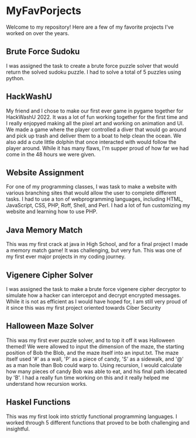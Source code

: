 # MyFavPorjects
Welcome to my repository! Here are a few of my favorite projects I've worked on over the years.
## Brute Force Sudoku
I was assigned the task to create a brute force puzzle solver that would return the solved sudoku puzzle. I had to solve a total of 5 puzzles using python.
## HackWashU
My friend and I chose to make our first ever game in pygame together for HackWashU 2022. It was a lot of fun working together for the first time and I really enjopyed making all the pixel art and working on animation and UI. We made a game where the player controlled a diver that would go around and pick up trash and deliver them to a boat to help clean the ocean. We also add a cute little dolphin that once interacted with would follow the player around. While it has many flaws, I'm supper proud of how far we had come in the 48 hours we were given.
## Website Assignment
For one of my programming classes, I was task to make a website with various branching sites that would allow the user to complete different tasks. I had to use a ton of webprogramming languages, including HTML, JavaScript, CSS, PHP, Roff, Shell, and Perl. I had a lot of fun customizing my website and learning how to use PHP.
## Java Memory Match
This was my first crack at java in High School, and for a final project I made a memory match game! It was challenging, but very fun. This was one of my first ever major projects in my coding journey.
## Vigenere Cipher Solver
I was assigned the task to make a brute force vigenere cipher decryptor to simulate how a hacker can intercepot and decrypt encrypted messages. While it is not as efficient as I would have hoped for, I am still very proud of it since this was my first project oriented towards Ciber Security
## Halloween Maze Solver
This was my first ever puzzle solver, and to top it off it was Halloween themed! We were allowed to input the dimension of the maze, the starting position of Bob the Blob, and the maze itself into an input.txt. The maze itself used '#' as a wall, 'P' as a piece of candy, 'S' as a sidewalk, and '@' as a man hole than Bob could warp to. Using recursion, I would calculate how many pieces of candy Bob was able to eat, and his final path idecated by 'B'. I had a really fun time working on this and it really helped me understand how recursion works.
## Haskel Functions
This was my first look into strictly functional programming languages. I worked through 5 different functions that proved to be both challenging and insightful.
